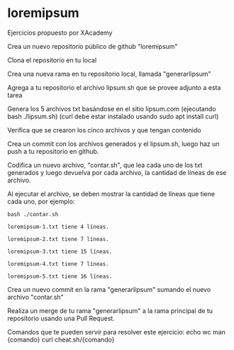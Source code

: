 # loremipsum
Ejercicios propuesto por XAcademy

Crea un nuevo repositorio público de github "loremipsum"

Clona el repositorio en tu local

Crea una nueva rama en tu repositorio local, llamada "generarlipsum"

Agrega  a tu repositorio el archivo lipsum.sh que se provee adjunto a esta tarea

Genera los 5 archivos txt basándose en el sitio lipsum.com (ejecutando bash ./lipsum.sh) (curl debe estar instalado usando sudo apt install curl)

Verifica que se crearon los cinco archivos y que tengan contenido

Crea un commit con los archivos generados y el lipsum.sh, luego haz un push a tu repositorio en github.

Codifica un nuevo archivo, "contar.sh", que lea cada uno de los txt generados y luego devuelva por cada archivo, la cantidad de líneas de ese archivo.

Al ejecutar el archivo, se deben mostrar la cantidad de líneas que tiene cada uno, por ejemplo:

    bash ./contar.sh
    
    loremipsum-1.txt tiene 4 líneas.

    loremipsum-2.txt tiene 7 líneas.

    loremipsum-3.txt tiene 15 líneas.

    loremipsum-4.txt tiene 7 líneas.

    loremipsum-5.txt tiene 16 líneas.

Crea un nuevo commit en la rama "generarlipsum" sumando el nuevo archivo "contar.sh"

Realiza un merge de tu rama "generarlipsum" a la rama principal de tu repositorio usando una Pull Request.


Comandos que te pueden servir para resolver este ejercicio:
echo
wc
man {comando}
curl cheat.sh/{comando}


